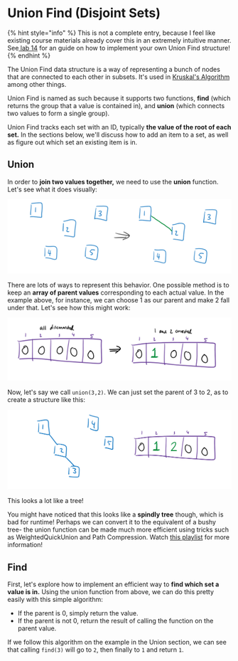 # Union Find \(Disjoint Sets\)

{% hint style="info" %}
This is not a complete entry, because I feel like existing course materials already cover this in an extremely intuitive manner.  
See[ lab 14](https://inst.eecs.berkeley.edu/~cs61b/sp20/materials/lab/lab14/index.html) for an guide on how to implement your own Union Find structure!
{% endhint %}

The Union Find data structure is a way of representing a bunch of nodes that are connected to each other in subsets. It's used in [Kruskal's Algorithm](../algorithms/minimum-spanning-trees/kruskals-algorithm.md) among other things. 

Union Find is named as such because it supports two functions, **find** \(which returns the group that a value is contained in\), and **union** \(which connects two values to form a single group\).

Union Find tracks each set with an ID, typically **the value of the root of each set.** In the sections below, we'll discuss how to add an item to a set, as well as figure out which set an existing item is in.

## Union

In order to **join two values together,** we need to use the **union** function. Let's see what it does visually:

![Calling union\(1,2\).](../.gitbook/assets/image%20%2833%29.png)

There are lots of ways to represent this behavior. One possible method is to keep an **array of parent values** corresponding to each actual value. In the example above, for instance, we can choose 1 as our parent and make 2 fall under that. Let's see how this might work:

![Parents list.](../.gitbook/assets/image%20%2850%29.png)

Now, let's say we call `union(3,2)`. We can just set the parent of 3 to 2, as to create a structure like this:

![union\(1,2\) followed by union\(3,2\)](../.gitbook/assets/image%20%2856%29.png)

This looks a lot like a tree! 

You might have noticed that this looks like a **spindly tree** though, which is bad for runtime! Perhaps we can convert it to the equivalent of a bushy tree- the union function can be made much more efficient using tricks such as WeightedQuickUnion and Path Compression. Watch [this playlist](https://www.youtube.com/watch?v=JNa8BRRs8L4&list=PL8FaHk7qbOD59HbdZE3x52KOhJJS54BlT&index=1) for more information!

## Find

First, let's explore how to implement an efficient way to **find which set a value is in.** Using the union function from above, we can do this pretty easily with this simple algorithm: 

* If the parent is 0, simply return the value.
* If the parent is not 0, return the result of calling the function on the parent value.

If we follow this algorithm on the example in the Union section, we can see that calling `find(3)` will go to `2`, then finally to `1` and return `1`.

